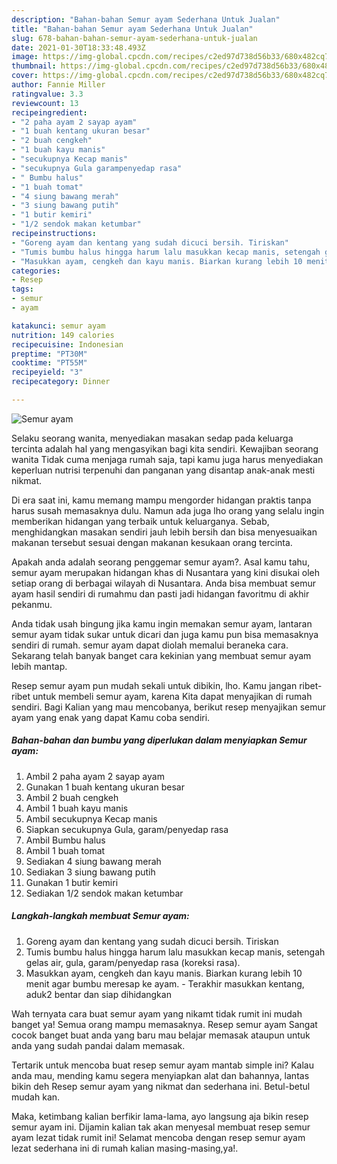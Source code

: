 ```yaml
---
description: "Bahan-bahan Semur ayam Sederhana Untuk Jualan"
title: "Bahan-bahan Semur ayam Sederhana Untuk Jualan"
slug: 678-bahan-bahan-semur-ayam-sederhana-untuk-jualan
date: 2021-01-30T18:33:48.493Z
image: https://img-global.cpcdn.com/recipes/c2ed97d738d56b33/680x482cq70/semur-ayam-foto-resep-utama.jpg
thumbnail: https://img-global.cpcdn.com/recipes/c2ed97d738d56b33/680x482cq70/semur-ayam-foto-resep-utama.jpg
cover: https://img-global.cpcdn.com/recipes/c2ed97d738d56b33/680x482cq70/semur-ayam-foto-resep-utama.jpg
author: Fannie Miller
ratingvalue: 3.3
reviewcount: 13
recipeingredient:
- "2 paha ayam 2 sayap ayam"
- "1 buah kentang ukuran besar"
- "2 buah cengkeh"
- "1 buah kayu manis"
- "secukupnya Kecap manis"
- "secukupnya Gula garampenyedap rasa"
- " Bumbu halus"
- "1 buah tomat"
- "4 siung bawang merah"
- "3 siung bawang putih"
- "1 butir kemiri"
- "1/2 sendok makan ketumbar"
recipeinstructions:
- "Goreng ayam dan kentang yang sudah dicuci bersih. Tiriskan"
- "Tumis bumbu halus hingga harum lalu masukkan kecap manis, setengah gelas air, gula, garam/penyedap rasa (koreksi rasa)."
- "Masukkan ayam, cengkeh dan kayu manis. Biarkan kurang lebih 10 menit agar bumbu meresap ke ayam. Terakhir masukkan kentang, aduk2 bentar dan siap dihidangkan"
categories:
- Resep
tags:
- semur
- ayam

katakunci: semur ayam 
nutrition: 149 calories
recipecuisine: Indonesian
preptime: "PT30M"
cooktime: "PT55M"
recipeyield: "3"
recipecategory: Dinner

---
```



![Semur ayam](https://img-global.cpcdn.com/recipes/c2ed97d738d56b33/680x482cq70/semur-ayam-foto-resep-utama.jpg)

Selaku seorang wanita, menyediakan masakan sedap pada keluarga tercinta adalah hal yang mengasyikan bagi kita sendiri. Kewajiban seorang  wanita Tidak cuma menjaga rumah saja, tapi kamu juga harus menyediakan keperluan nutrisi terpenuhi dan panganan yang disantap anak-anak mesti nikmat.

Di era  saat ini, kamu memang mampu mengorder hidangan praktis tanpa harus susah memasaknya dulu. Namun ada juga lho orang yang selalu ingin memberikan hidangan yang terbaik untuk keluarganya. Sebab, menghidangkan masakan sendiri jauh lebih bersih dan bisa menyesuaikan makanan tersebut sesuai dengan makanan kesukaan orang tercinta. 



Apakah anda adalah seorang penggemar semur ayam?. Asal kamu tahu, semur ayam merupakan hidangan khas di Nusantara yang kini disukai oleh setiap orang di berbagai wilayah di Nusantara. Anda bisa membuat semur ayam hasil sendiri di rumahmu dan pasti jadi hidangan favoritmu di akhir pekanmu.

Anda tidak usah bingung jika kamu ingin memakan semur ayam, lantaran semur ayam tidak sukar untuk dicari dan juga kamu pun bisa memasaknya sendiri di rumah. semur ayam dapat diolah memalui beraneka cara. Sekarang telah banyak banget cara kekinian yang membuat semur ayam lebih mantap.

Resep semur ayam pun mudah sekali untuk dibikin, lho. Kamu jangan ribet-ribet untuk membeli semur ayam, karena Kita dapat menyajikan di rumah sendiri. Bagi Kalian yang mau mencobanya, berikut resep menyajikan semur ayam yang enak yang dapat Kamu coba sendiri.

<!--inarticleads1-->

##### Bahan-bahan dan bumbu yang diperlukan dalam menyiapkan Semur ayam:

1. Ambil 2 paha ayam 2 sayap ayam
1. Gunakan 1 buah kentang ukuran besar
1. Ambil 2 buah cengkeh
1. Ambil 1 buah kayu manis
1. Ambil secukupnya Kecap manis
1. Siapkan secukupnya Gula, garam/penyedap rasa
1. Ambil  Bumbu halus
1. Ambil 1 buah tomat
1. Sediakan 4 siung bawang merah
1. Sediakan 3 siung bawang putih
1. Gunakan 1 butir kemiri
1. Sediakan 1/2 sendok makan ketumbar




<!--inarticleads2-->

##### Langkah-langkah membuat Semur ayam:

1. Goreng ayam dan kentang yang sudah dicuci bersih. Tiriskan
1. Tumis bumbu halus hingga harum lalu masukkan kecap manis, setengah gelas air, gula, garam/penyedap rasa (koreksi rasa).
1. Masukkan ayam, cengkeh dan kayu manis. Biarkan kurang lebih 10 menit agar bumbu meresap ke ayam. - Terakhir masukkan kentang, aduk2 bentar dan siap dihidangkan




Wah ternyata cara buat semur ayam yang nikamt tidak rumit ini mudah banget ya! Semua orang mampu memasaknya. Resep semur ayam Sangat cocok banget buat anda yang baru mau belajar memasak ataupun untuk anda yang sudah pandai dalam memasak.

Tertarik untuk mencoba buat resep semur ayam mantab simple ini? Kalau anda mau, mending kamu segera menyiapkan alat dan bahannya, lantas bikin deh Resep semur ayam yang nikmat dan sederhana ini. Betul-betul mudah kan. 

Maka, ketimbang kalian berfikir lama-lama, ayo langsung aja bikin resep semur ayam ini. Dijamin kalian tak akan menyesal membuat resep semur ayam lezat tidak rumit ini! Selamat mencoba dengan resep semur ayam lezat sederhana ini di rumah kalian masing-masing,ya!.

